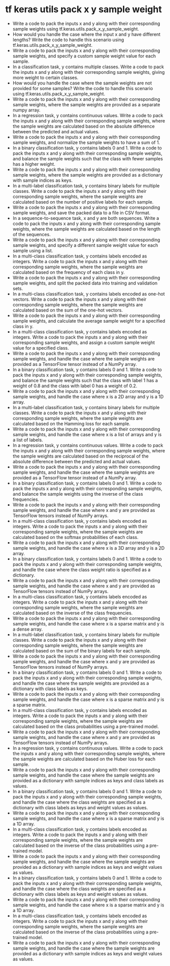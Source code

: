 # tf keras utils pack x y sample weight

- Write a code to pack the inputs x and y along with their corresponding sample weights using tf.keras.utils.pack_x_y_sample_weight.
- How would you handle the case where the input x and y have different lengths? Write the code to handle this scenario using tf.keras.utils.pack_x_y_sample_weight.
- Write a code to pack the inputs x and y along with their corresponding sample weights, and specify a custom sample weight value for each sample.
- In a classification task, y contains multiple classes. Write a code to pack the inputs x and y along with their corresponding sample weights, giving more weight to certain classes.
- How would you handle the case where the sample weights are not provided for some samples? Write the code to handle this scenario using tf.keras.utils.pack_x_y_sample_weight.
- Write a code to pack the inputs x and y along with their corresponding sample weights, where the sample weights are provided as a separate numpy array.
- In a regression task, y contains continuous values. Write a code to pack the inputs x and y along with their corresponding sample weights, where the sample weights are calculated based on the absolute difference between the predicted and actual values.
- Write a code to pack the inputs x and y along with their corresponding sample weights, and normalize the sample weights to have a sum of 1.
- In a binary classification task, y contains labels 0 and 1. Write a code to pack the inputs x and y along with their corresponding sample weights, and balance the sample weights such that the class with fewer samples has a higher weight.
- Write a code to pack the inputs x and y along with their corresponding sample weights, where the sample weights are provided as a dictionary with sample indices as keys.
- In a multi-label classification task, y contains binary labels for multiple classes. Write a code to pack the inputs x and y along with their corresponding sample weights, where the sample weights are calculated based on the number of positive labels for each sample.
- Write a code to pack the inputs x and y along with their corresponding sample weights, and save the packed data to a file in CSV format.
- In a sequence-to-sequence task, x and y are both sequences. Write a code to pack the inputs x and y along with their corresponding sample weights, where the sample weights are calculated based on the length of the sequences.
- Write a code to pack the inputs x and y along with their corresponding sample weights, and specify a different sample weight value for each sample using a list.
- In a multi-class classification task, y contains labels encoded as integers. Write a code to pack the inputs x and y along with their corresponding sample weights, where the sample weights are calculated based on the frequency of each class in y.
- Write a code to pack the inputs x and y along with their corresponding sample weights, and split the packed data into training and validation sets.
- In a multi-class classification task, y contains labels encoded as one-hot vectors. Write a code to pack the inputs x and y along with their corresponding sample weights, where the sample weights are calculated based on the sum of the one-hot vectors.
- Write a code to pack the inputs x and y along with their corresponding sample weights, and calculate the average sample weight for a specified class in y.
- In a multi-class classification task, y contains labels encoded as integers. Write a code to pack the inputs x and y along with their corresponding sample weights, and assign a custom sample weight value for a specified class.
- Write a code to pack the inputs x and y along with their corresponding sample weights, and handle the case where the sample weights are provided as a TensorFlow tensor instead of a NumPy array.
- In a binary classification task, y contains labels 0 and 1. Write a code to pack the inputs x and y along with their corresponding sample weights, and balance the sample weights such that the class with label 1 has a weight of 0.8 and the class with label 0 has a weight of 0.2.
- Write a code to pack the inputs x and y along with their corresponding sample weights, and handle the case where x is a 2D array and y is a 1D array.
- In a multi-label classification task, y contains binary labels for multiple classes. Write a code to pack the inputs x and y along with their corresponding sample weights, where the sample weights are calculated based on the Hamming loss for each sample.
- Write a code to pack the inputs x and y along with their corresponding sample weights, and handle the case where x is a list of arrays and y is a list of labels.
- In a regression task, y contains continuous values. Write a code to pack the inputs x and y along with their corresponding sample weights, where the sample weights are calculated based on the reciprocal of the absolute difference between the predicted and actual values.
- Write a code to pack the inputs x and y along with their corresponding sample weights, and handle the case where the sample weights are provided as a TensorFlow tensor instead of a NumPy array.
- In a binary classification task, y contains labels 0 and 1. Write a code to pack the inputs x and y along with their corresponding sample weights, and balance the sample weights using the inverse of the class frequencies.
- Write a code to pack the inputs x and y along with their corresponding sample weights, and handle the case where x and y are provided as TensorFlow tensors instead of NumPy arrays.
- In a multi-class classification task, y contains labels encoded as integers. Write a code to pack the inputs x and y along with their corresponding sample weights, where the sample weights are calculated based on the softmax probabilities of each class.
- Write a code to pack the inputs x and y along with their corresponding sample weights, and handle the case where x is a 3D array and y is a 2D array.
- In a binary classification task, y contains labels 0 and 1. Write a code to pack the inputs x and y along with their corresponding sample weights, and handle the case where the class weight ratio is specified as a dictionary.
- Write a code to pack the inputs x and y along with their corresponding sample weights, and handle the case where x and y are provided as TensorFlow tensors instead of NumPy arrays.
- In a multi-class classification task, y contains labels encoded as integers. Write a code to pack the inputs x and y along with their corresponding sample weights, where the sample weights are calculated based on the inverse of the class frequencies.
- Write a code to pack the inputs x and y along with their corresponding sample weights, and handle the case where x is a sparse matrix and y is a dense array.
- In a multi-label classification task, y contains binary labels for multiple classes. Write a code to pack the inputs x and y along with their corresponding sample weights, where the sample weights are calculated based on the sum of the binary labels for each sample.
- Write a code to pack the inputs x and y along with their corresponding sample weights, and handle the case where x and y are provided as TensorFlow tensors instead of NumPy arrays.
- In a binary classification task, y contains labels 0 and 1. Write a code to pack the inputs x and y along with their corresponding sample weights, and handle the case where the sample weights are provided as a dictionary with class labels as keys.
- Write a code to pack the inputs x and y along with their corresponding sample weights, and handle the case where x is a sparse matrix and y is a sparse matrix.
- In a multi-class classification task, y contains labels encoded as integers. Write a code to pack the inputs x and y along with their corresponding sample weights, where the sample weights are calculated based on the class probabilities using a pre-trained model.
- Write a code to pack the inputs x and y along with their corresponding sample weights, and handle the case where x and y are provided as TensorFlow tensors instead of NumPy arrays.
- In a regression task, y contains continuous values. Write a code to pack the inputs x and y along with their corresponding sample weights, where the sample weights are calculated based on the Huber loss for each sample.
- Write a code to pack the inputs x and y along with their corresponding sample weights, and handle the case where the sample weights are provided as a dictionary with sample indices as keys and class labels as values.
- In a binary classification task, y contains labels 0 and 1. Write a code to pack the inputs x and y along with their corresponding sample weights, and handle the case where the class weights are specified as a dictionary with class labels as keys and weight values as values.
- Write a code to pack the inputs x and y along with their corresponding sample weights, and handle the case where x is a sparse matrix and y is a 1D array.
- In a multi-class classification task, y contains labels encoded as integers. Write a code to pack the inputs x and y along with their corresponding sample weights, where the sample weights are calculated based on the inverse of the class probabilities using a pre-trained model.
- Write a code to pack the inputs x and y along with their corresponding sample weights, and handle the case where the sample weights are provided as a dictionary with sample indices as keys and weight values as values.
- In a binary classification task, y contains labels 0 and 1. Write a code to pack the inputs x and y along with their corresponding sample weights, and handle the case where the class weights are specified as a dictionary with class labels as keys and weight values as values.
- Write a code to pack the inputs x and y along with their corresponding sample weights, and handle the case where x is a sparse matrix and y is a 1D array.
- In a multi-class classification task, y contains labels encoded as integers. Write a code to pack the inputs x and y along with their corresponding sample weights, where the sample weights are calculated based on the inverse of the class probabilities using a pre-trained model.
- Write a code to pack the inputs x and y along with their corresponding sample weights, and handle the case where the sample weights are provided as a dictionary with sample indices as keys and weight values as values.